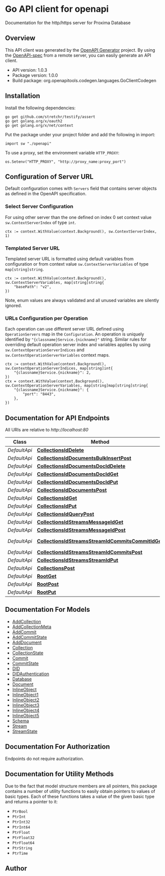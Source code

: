 # Go API client for openapi

Documentation for the http/https server for Proxima Database

## Overview
This API client was generated by the [OpenAPI Generator](https://openapi-generator.tech) project.  By using the [OpenAPI-spec](https://www.openapis.org/) from a remote server, you can easily generate an API client.

- API version: 1.0.3
- Package version: 1.0.0
- Build package: org.openapitools.codegen.languages.GoClientCodegen

## Installation

Install the following dependencies:

```shell
go get github.com/stretchr/testify/assert
go get golang.org/x/oauth2
go get golang.org/x/net/context
```

Put the package under your project folder and add the following in import:

```golang
import sw "./openapi"
```

To use a proxy, set the environment variable `HTTP_PROXY`:

```golang
os.Setenv("HTTP_PROXY", "http://proxy_name:proxy_port")
```

## Configuration of Server URL

Default configuration comes with `Servers` field that contains server objects as defined in the OpenAPI specification.

### Select Server Configuration

For using other server than the one defined on index 0 set context value `sw.ContextServerIndex` of type `int`.

```golang
ctx := context.WithValue(context.Background(), sw.ContextServerIndex, 1)
```

### Templated Server URL

Templated server URL is formatted using default variables from configuration or from context value `sw.ContextServerVariables` of type `map[string]string`.

```golang
ctx := context.WithValue(context.Background(), sw.ContextServerVariables, map[string]string{
	"basePath": "v2",
})
```

Note, enum values are always validated and all unused variables are silently ignored.

### URLs Configuration per Operation

Each operation can use different server URL defined using `OperationServers` map in the `Configuration`.
An operation is uniquely identified by `"{classname}Service.{nickname}"` string.
Similar rules for overriding default operation server index and variables applies by using `sw.ContextOperationServerIndices` and `sw.ContextOperationServerVariables` context maps.

```
ctx := context.WithValue(context.Background(), sw.ContextOperationServerIndices, map[string]int{
	"{classname}Service.{nickname}": 2,
})
ctx = context.WithValue(context.Background(), sw.ContextOperationServerVariables, map[string]map[string]string{
	"{classname}Service.{nickname}": {
		"port": "8443",
	},
})
```

## Documentation for API Endpoints

All URIs are relative to *http://localhost:80*

Class | Method | HTTP request | Description
------------ | ------------- | ------------- | -------------
*DefaultApi* | [**CollectionsIdDelete**](docs/DefaultApi.md#collectionsiddelete) | **Delete** /collections/{id} | 
*DefaultApi* | [**CollectionsIdDocumentsBulkInsertPost**](docs/DefaultApi.md#collectionsiddocumentsbulkinsertpost) | **Post** /collections/{id}/documents/bulkInsert | 
*DefaultApi* | [**CollectionsIdDocumentsDocIdDelete**](docs/DefaultApi.md#collectionsiddocumentsdociddelete) | **Delete** /collections/{id}/documents/{docId} | 
*DefaultApi* | [**CollectionsIdDocumentsDocIdGet**](docs/DefaultApi.md#collectionsiddocumentsdocidget) | **Get** /collections/{id}/documents/{docId} | 
*DefaultApi* | [**CollectionsIdDocumentsDocIdPut**](docs/DefaultApi.md#collectionsiddocumentsdocidput) | **Put** /collections/{id}/documents/{docId} | 
*DefaultApi* | [**CollectionsIdDocumentsPost**](docs/DefaultApi.md#collectionsiddocumentspost) | **Post** /collections/{id}/documents | 
*DefaultApi* | [**CollectionsIdGet**](docs/DefaultApi.md#collectionsidget) | **Get** /collections/{id} | 
*DefaultApi* | [**CollectionsIdPut**](docs/DefaultApi.md#collectionsidput) | **Put** /collections/{id} | 
*DefaultApi* | [**CollectionsIdQueryPost**](docs/DefaultApi.md#collectionsidquerypost) | **Post** /collections/{id}/query | 
*DefaultApi* | [**CollectionsIdStreamsMessageIdGet**](docs/DefaultApi.md#collectionsidstreamsmessageidget) | **Get** /collections/{id}/streams/{messageId} | 
*DefaultApi* | [**CollectionsIdStreamsMessageIdPost**](docs/DefaultApi.md#collectionsidstreamsmessageidpost) | **Post** /collections/{id}/streams/{messageId} | 
*DefaultApi* | [**CollectionsIdStreamsStreamIdCommitsCommitIdGet**](docs/DefaultApi.md#collectionsidstreamsstreamidcommitscommitidget) | **Get** /collections/{id}/streams/{streamId}/commits/{commitId} | 
*DefaultApi* | [**CollectionsIdStreamsStreamIdCommitsPost**](docs/DefaultApi.md#collectionsidstreamsstreamidcommitspost) | **Post** /collections/{id}/streams/{streamId}/commits | 
*DefaultApi* | [**CollectionsIdStreamsStreamIdPut**](docs/DefaultApi.md#collectionsidstreamsstreamidput) | **Put** /collections/{id}/streams/{streamId} | 
*DefaultApi* | [**CollectionsPost**](docs/DefaultApi.md#collectionspost) | **Post** /collections | 
*DefaultApi* | [**RootGet**](docs/DefaultApi.md#rootget) | **Get** / | 
*DefaultApi* | [**RootPost**](docs/DefaultApi.md#rootpost) | **Post** / | 
*DefaultApi* | [**RootPut**](docs/DefaultApi.md#rootput) | **Put** / | 


## Documentation For Models

 - [AddCollection](docs/AddCollection.md)
 - [AddCollectionMeta](docs/AddCollectionMeta.md)
 - [AddCommit](docs/AddCommit.md)
 - [AddCommitState](docs/AddCommitState.md)
 - [AddDocument](docs/AddDocument.md)
 - [Collection](docs/Collection.md)
 - [CollectionState](docs/CollectionState.md)
 - [Commit](docs/Commit.md)
 - [CommitState](docs/CommitState.md)
 - [DID](docs/DID.md)
 - [DIDAuthentication](docs/DIDAuthentication.md)
 - [Database](docs/Database.md)
 - [Document](docs/Document.md)
 - [InlineObject](docs/InlineObject.md)
 - [InlineObject1](docs/InlineObject1.md)
 - [InlineObject2](docs/InlineObject2.md)
 - [InlineObject3](docs/InlineObject3.md)
 - [InlineObject4](docs/InlineObject4.md)
 - [InlineObject5](docs/InlineObject5.md)
 - [Schema](docs/Schema.md)
 - [Stream](docs/Stream.md)
 - [StreamState](docs/StreamState.md)


## Documentation For Authorization

 Endpoints do not require authorization.


## Documentation for Utility Methods

Due to the fact that model structure members are all pointers, this package contains
a number of utility functions to easily obtain pointers to values of basic types.
Each of these functions takes a value of the given basic type and returns a pointer to it:

* `PtrBool`
* `PtrInt`
* `PtrInt32`
* `PtrInt64`
* `PtrFloat`
* `PtrFloat32`
* `PtrFloat64`
* `PtrString`
* `PtrTime`

## Author



